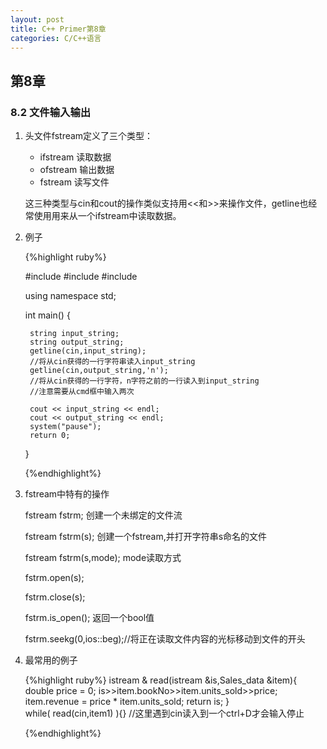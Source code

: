 ```yaml
---
layout: post
title: C++ Primer第8章
categories: C/C++语言
---
```


## 第8章

### 8.2 文件输入输出

1. 头文件fstream定义了三个类型：
	* ifstream   读取数据
	* ofstream	 输出数据
	* fstream	 读写文件

	这三种类型与cin和cout的操作类似支持用<<和>>来操作文件，getline也经常使用用来从一个ifstream中读取数据。

2. 例子

	{%highlight ruby%}
	
	#include<fstream>
	#include<iostream>
	#include<string>
	
	using namespace std;
	
	int main() {
		
		string input_string;
		string output_string; 
		getline(cin,input_string);
		//将从cin获得的一行字符串读入input_string
		getline(cin,output_string,'n');
		//将从cin获得的一行字符，n字符之前的一行读入到input_string
		//注意需要从cmd框中输入两次
	
		cout << input_string << endl;
		cout << output_string << endl;
		system("pause");
		return 0;
	}
	
	{%endhighlight%}

3. fstream中特有的操作

	fstream fstrm;      创建一个未绑定的文件流
	
	fstream fstrm(s);	创建一个fstream,并打开字符串s命名的文件
	
	fstream fstrm(s,mode);  mode读取方式
	
	fstrm.open(s);
	
	fstrm.close(s);
	
	fstrm.is_open();	返回一个bool值

	fstrm.seekg(0,ios::beg);//将正在读取文件内容的光标移动到文件的开头

4. 最常用的例子

	{%highlight ruby%}
	istream & read(istream &is,Sales_data &item){
		double price = 0;
		is>>item.bookNo>>item.units_sold>>price;
		item.revenue = price * item.units_sold;
		return is;
	}	
	while( read(cin,item1) ){}
	//这里遇到cin读入到一个ctrl+D才会输入停止
	
	{%endhighlight%}


